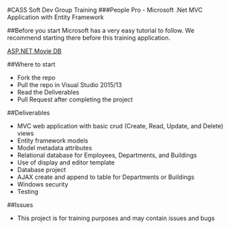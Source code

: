 #CASS Soft Dev Group Training
###People Pro - Microsoft .Net MVC Application with Entity Framework

##Before you start
Microsoft has a very easy tutorial to follow. We recommend starting there before this training application.

[ASP.NET Movie DB](http://www.asp.net/mvc/overview/getting-started/introduction/getting-started) 

##Where to start
  * Fork the repo
  * Pull the repo in Visual Studio 2015/13
  * Read the Deliverables
  * Pull Request after completing the project

##Deliverables 
  * MVC web application with basic crud (Create, Read, Update, and Delete) views
  * Entity framework models
  * Model metadata attributes
  * Relational database for Employees, Departments, and Buildings
  * Use of display and editor template
  * Database project
  * AJAX create and append to table for Departments or Buildings
  * Windows security
  * Testing

 ##Issues
  * This project is for training purposes and may contain issues and bugs
  
  
